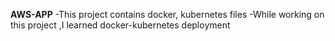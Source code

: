 **AWS-APP**
-This project contains docker, kubernetes files
-While working on this project ,I learned docker-kubernetes deployment
